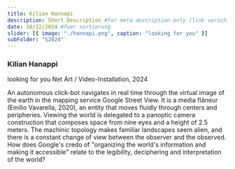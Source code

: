 ```yaml
---
title: Kilian Hannapi
description: Short Description #for meta description only (link verschicken etc. nicht auf der seite zu sehen)
date: 10/12/2024 #fuer sortierung
slider: [{ image: "./hannapi.png", caption: "looking for you" }]
subFolder: "S2024"
---
```


### Kilian Hanappi

looking for you
Net Art / Video-Installation, 2024

An autonomous click-bot navigates in real time through the virtual image of the earth in the mapping service Google Street View. It is a media flâneur (Emilio Vavarella, 2020), an entity that moves fluidly through centers and peripheries. Viewing the world is delegated to a panoptic camera construction that composes space from nine eyes and a height of 2.5 meters. The machinic topology makes familiar landscapes seem alien, and there is a constant change of view between the observer and the observed. How does Google's credo of "organizing the world's information and making it accessible" relate to the legibility, deciphering and interpretation of the world?
